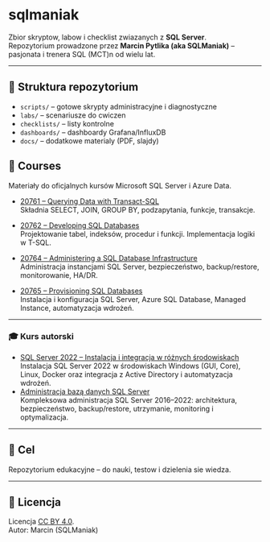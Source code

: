 # sqlmaniak

Zbior skryptow, labow i checklist zwiazanych z **SQL Server**.  
Repozytorium prowadzone przez **Marcin Pytlika (aka SQLManiak)** – pasjonata i trenera SQL (MCT)n od wielu lat.

---

## 📂 Struktura repozytorium
- `scripts/` – gotowe skrypty administracyjne i diagnostyczne
- `labs/` – scenariusze do cwiczen
- `checklists/` – listy kontrolne
- `dashboards/` – dashboardy Grafana/InfluxDB
- `docs/` – dodatkowe materialy (PDF, slajdy)
## 📂 Courses

Materiały do oficjalnych kursów Microsoft SQL Server i Azure Data.

- [20761 – Querying Data with Transact-SQL](courses/20761/)  
  Składnia SELECT, JOIN, GROUP BY, podzapytania, funkcje, transakcje.

- [20762 – Developing SQL Databases](courses/20762/)  
  Projektowanie tabel, indeksów, procedur i funkcji. Implementacja logiki w T-SQL.

- [20764 – Administering a SQL Database Infrastructure](courses/20764/)  
  Administracja instancjami SQL Server, bezpieczeństwo, backup/restore, monitorowanie, HA/DR.

- [20765 – Provisioning SQL Databases](courses/20765/)  
  Instalacja i konfiguracja SQL Server, Azure SQL Database, Managed Instance, automatyzacja wdrożeń.

---
### 🎓 Kurs autorski
- [SQL Server 2022 – Instalacja i integracja w różnych środowiskach](courses/SQL2022-Install/)  
  Instalacja SQL Server 2022 w środowiskach Windows (GUI, Core), Linux, Docker oraz integracja z Active Directory i automatyzacja wdrożeń.
- [Administracja bazą danych SQL Server](courses/SQL2022-Admin/)  
  Kompleksowa administracja SQL Server 2016–2022: architektura, bezpieczeństwo, backup/restore, utrzymanie, monitoring i optymalizacja.
---

## 🎯 Cel
Repozytorium edukacyjne – do nauki, testow i dzielenia sie wiedza.


---

## 📜 Licencja
Licencja [CC BY 4.0](https://creativecommons.org/licenses/by/4.0/deed.en).  
Autor: Marcin (SQLManiak)
